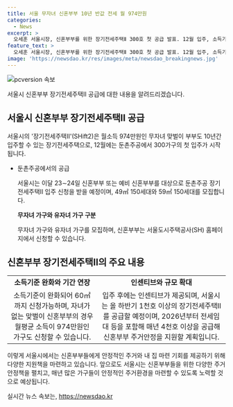 ```yaml
---
title: 서울 무자녀 신혼부부 10년 반값 전세 월 974만원
categories:
  - News
excerpt: >
  오세훈 서울시장, 신혼부부를 위한 장기전세주택Ⅱ 300호 첫 공급 발표. 12월 입주, 소득기준 및 선정기준 파격 완화. 49㎡ 150세대(무자녀 가구), 59㎡ 150세대(유자녀 가구) 모집, 6억5천500만원 이하 총자산 기준 도입. 출산 시 인센티브 제공하며, 20∼30대 초반 젊은 부부의 입주 기회 확대. 1천호 이상 공급 예정으로 신혼부부의 주거안정 지원 계획.
feature_text: >
  오세훈 서울시장, 신혼부부를 위한 장기전세주택Ⅱ 300호 첫 공급 발표. 12월 입주, 소득기준 및 선정기준 파격 완화. 49㎡ 150세대(무자녀 가구), 59㎡ 150세대(유자녀 가구) 모집, 6억5천500만원 이하 총자산 기준 도입. 출산 시 인센티브 제공하며, 20∼30대 초반 젊은 부부의 입주 기회 확대. 1천호 이상 공급 예정으로 신혼부부의 주거안정 지원 계획.
image: 'https://newsdao.kr/res/images/meta/newsdao_breakingnews.jpg'
---
```


<p><img src="https://newsdao.kr/res/images/meta/newsdao_breakingnews.jpg" alt="pcversion 속보" /></p>

<p>서울시 신혼부부 장기전세주택Ⅱ 공급에 대한 내용을 알려드리겠습니다.</p>

<h2 data-ke-size="size26">서울시 신혼부부 장기전세주택Ⅱ 공급</h2>

<p data-ke-size="size16">서울시의 '장기전세주택Ⅱ'(SHift2)은 월소득 974만원인 무자녀 맞벌이 부부도 10년간 입주할 수 있는 장기전세주택으로, 12월에는 둔촌주공에서 300가구의 첫 입주가 시작됩니다.</p>

<ul>
    <li>둔촌주공에서의 공급</li>
    <p data-ke-size="size16">서울시는 이달 23∼24일 신혼부부 또는 예비 신혼부부를 대상으로 둔촌주공 장기전세주택Ⅱ 입주 신청을 받을 예정이며, 49㎡ 150세대와 59㎡ 150세대를 모집합니다.</p>
    <td style="text-align: center; height: 17px;"><b>무자녀 가구와 유자녀 가구 구분</b></td>
    <p data-ke-size="size16">무자녀 가구와 유자녀 가구를 모집하며, 신혼부부는 서울도시주택공사(SH) 홈페이지에서 신청할 수 있습니다.</p>
</ul>

<h2 data-ke-size="size26">신혼부부 장기전세주택Ⅱ의 주요 내용</h2>

<table>
  <tr>
    <td style="text-align: center; height: 17px;"><b>소득기준 완화와 기간 연장</b></td>
    <td style="text-align: center; height: 17px;"><b>인센티브와 규모 확대</b></td>
  </tr>
  <tr>
    <td style="text-align: center; height: 17px;">소득기준이 완화되어 60㎡ 까지 신청가능하며, 자녀가 없는 맞벌이 신혼부부의 경우 월평균 소득이 974만원인 가구도 신청할 수 있습니다.</td>
    <td style="text-align: center; height: 17px;">입주 후에는 인센티브가 제공되며, 서울시는 올 하반기 1천호 이상의 장기전세주택Ⅱ를 공급할 예정이며, 2026년부터 전세임대 등을 포함해 매년 4천호 이상을 공급해 신혼부부 주거안정을 지원할 계획입니다.</td>
  </tr>  
</table>

<p data-ke-size="size16">이렇게 서울시에서는 신혼부부들에게 안정적인 주거와 내 집 마련 기회를 제공하기 위해 다양한 지원책을 마련하고 있습니다. 앞으로도 서울시는 신혼부부들을 위한 다양한 주거 안정책을 펼치고, 매년 많은 가구들이 안정적인 주거환경을 마련할 수 있도록 노력할 것으로 예상됩니다.</p>
실시간 뉴스 속보는, <a href="https://newsdao.kr" rel="dofollow">https://newsdao.kr</a>


